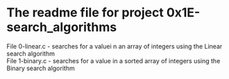 # The readme file for project 0x1E-search_algorithms

File 0-linear.c - searches for a valuei n an array of integers using the Linear search algorithm  
File 1-binary.c - searches for a value in a sorted array of integers using the Binary search algorithm  